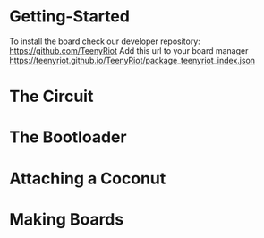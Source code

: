 # Getting-Started

To install the board check our developer repository: https://github.com/TeenyRiot
Add this url to your board manager https://teenyriot.github.io/TeenyRiot/package_teenyriot_index.json

# The Circuit


# The Bootloader


# Attaching a Coconut


# Making Boards

